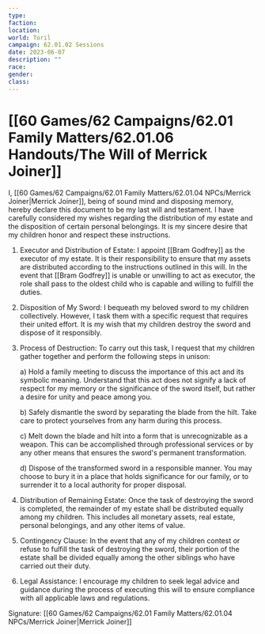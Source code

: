 ```yaml
---
type: 
faction: 
location: 
world: Toril
campaign: 62.01.02 Sessions
date: 2023-06-07
description: ""
race: 
gender: 
class: 
---
```

# [[60 Games/62 Campaigns/62.01 Family Matters/62.01.06 Handouts/The Will of Merrick Joiner]]

I, [[60 Games/62 Campaigns/62.01 Family Matters/62.01.04 NPCs/Merrick Joiner|Merrick Joiner]], being of sound mind and disposing memory, hereby declare this document to be my last will and testament. I have carefully considered my wishes regarding the distribution of my estate and the disposition of certain personal belongings. It is my sincere desire that my children honor and respect these instructions.

1. Executor and Distribution of Estate: I appoint [[Bram Godfrey]] as the executor of my estate. It is their responsibility to ensure that my assets are distributed according to the instructions outlined in this will. In the event that [[Bram Godfrey]] is unable or unwilling to act as executor, the role shall pass to the oldest child who is capable and willing to fulfill the duties.
    
2. Disposition of My Sword: I bequeath my beloved sword to my children collectively. However, I task them with a specific request that requires their united effort. It is my wish that my children destroy the sword and dispose of it responsibly.
    
3.  Process of Destruction: To carry out this task, I request that my children gather together and perform the following steps in unison:
    
    a) Hold a family meeting to discuss the importance of this act and its symbolic meaning. Understand that this act does not signify a lack of respect for my memory or the significance of the sword itself, but rather a desire for unity and peace among you.
    
    b) Safely dismantle the sword by separating the blade from the hilt. Take care to protect yourselves from any harm during this process.
    
    c) Melt down the blade and hilt into a form that is unrecognizable as a weapon. This can be accomplished through professional services or by any other means that ensures the sword's permanent transformation.
    
    d) Dispose of the transformed sword in a responsible manner. You may choose to bury it in a place that holds significance for our family, or to surrender it to a local authority for proper disposal.
    
4.  Distribution of Remaining Estate: Once the task of destroying the sword is completed, the remainder of my estate shall be distributed equally among my children. This includes all monetary assets, real estate, personal belongings, and any other items of value.
    
5.  Contingency Clause: In the event that any of my children contest or refuse to fulfill the task of destroying the sword, their portion of the estate shall be divided equally among the other siblings who have carried out their duty.
    
6.  Legal Assistance: I encourage my children to seek legal advice and guidance during the process of executing this will to ensure compliance with all applicable laws and regulations.
    

Signature: [[60 Games/62 Campaigns/62.01 Family Matters/62.01.04 NPCs/Merrick Joiner|Merrick Joiner]]

